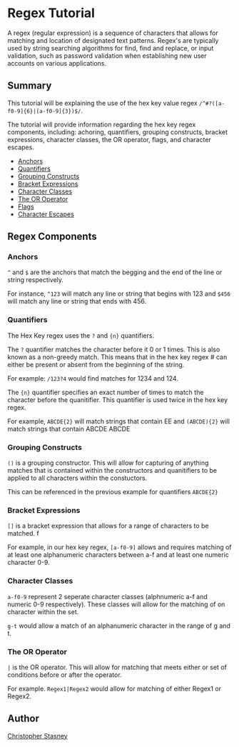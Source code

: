 # Regex Tutorial

A regex (regular expression) is a sequence of characters that allows for matching and location of designated text patterns. Regex's are typically used by string searching algorithms for find, find and replace, or input validation, such as password validation when establishing new user accounts on various applications. 

## Summary



This tutorial will be explaining the use of the hex key value regex `/^#?([a-f0-9]{6}|[a-f0-9]{3})$/`.

The tutorial will provide information regarding the hex key regex components, including: achoring, quantifiers, grouping constructs, bracket expressions, character classes, the OR operator, flags, and character escapes.

- [Anchors](#anchors)
- [Quantifiers](#quantifiers)
- [Grouping Constructs](#grouping-constructs)
- [Bracket Expressions](#bracket-expressions)
- [Character Classes](#character-classes)
- [The OR Operator](#the-or-operator)
- [Flags](#flags)
- [Character Escapes](#character-escapes)

## Regex Components

### Anchors
`^` and `$` are the anchors that match the begging and the end of the line or string respectively. 

For instance, `^123`  will match any line or string that begins with 123 and `$456` will match any line or string that ends with 456.
### Quantifiers

The Hex Key regex uses the `?` and `{n}` quantifiers.

The `?` quantifier matches the character before it 0 or 1 times. This is also known as a non-greedy match. This means that in the hex key regex # can either be present or absent from the beginning of the string. 

For example: `/123?4` would find matches for 1234 and 124.

The `{n}` quantifier specifies an exact number of times to match the character before the quanitifier. This quantifier is used twice in the hex key regex. 

For example, `ABCDE{2}` will match strings that contain EE and `(ABCDE){2}` will match strings that contain ABCDE ABCDE
### Grouping Constructs

`()` is a grouping constructor. This will allow for capturing of anything matches that is contained within the constructors and quanitifiers to be applied to all characters within the constuctors. 

This can be referenced in the previous example for quantifiers `ABCDE{2}`
### Bracket Expressions

`[]` is a bracket expression that allows for a range of characters to be matched. f

For example, in our hex key regex, `[a-f0-9]` allows and requires matching of at least one alphanumeric characters between a-f and at least one numeric character 0-9.
### Character Classes
`a-f0-9` represent 2 seperate character classes (alphnumeric a-f and numeric 0-9 respectively). These classes will allow for the matching of on character within the set. 

`g-t` would allow a match of an alphanumeric character in the range of g and t.

### The OR Operator
`|` is the OR operator. This will allow for matching that meets either or set of conditions before or after the operator. 

For example. `Regex1|Regex2` would allow for matching of either Regex1 or Regex2.


## Author

[Christopher Stasney](https://github.com/cstasney)